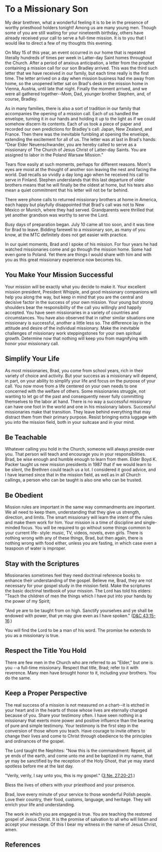 # To a Missionary Son

My dear brethren, what a wonderful feeling it is to be in the presence of
worthy priesthood holders tonight! Among us are many young men. Though some of
you are still waiting for your nineteenth birthday, others have already
received your call to serve a full-time mission. It is to you that I would
like to direct a few of my thoughts this evening.

On May 15 of this year, an event occurred in our home that is repeated
literally hundreds of times per week in Latter-day Saint homes throughout the
Church. After a period of anxious anticipation, a letter from the prophet
containing a mission call for our son Bradley arrived. This was the third such
letter that we have received in our family, but each time really is the first
time. The letter arrived on a day when mission business had me away from home,
so the unopened letter sat on Brad's desk in the mission home in Vienna,
Austria, until late that night. Finally the moment arrived, and we were all
gathered together--Mom, Dad, younger brother Stephen, and, of course, Bradley.

As in many families, there is also a sort of tradition in our family that
accompanies the opening of a mission call. Each of us handled the envelope,
turning it in our hands and holding it up to the light as if we could somehow
discern its contents. Each of us took a piece of paper and recorded our own
predictions for Bradley's call: Japan, New Zealand, and France. Then there was
the inevitable fumbling at opening the envelope, extending the excitement for
all of us. The letter was at last in Brad's hands: "Dear Elder Neuenschwander,
you are hereby called to serve as a missionary of The Church of Jesus Christ
of Latter-day Saints. You are assigned to labor in the Poland Warsaw Mission."

Tears flow easily at such moments, perhaps for different reasons. Mom's eyes
are moist at the thought of another son leaving the nest and facing the world.
Dad recalls so vividly a day long ago when he received his call to serve in
Finland. Stephen understands that this last departure of older brothers means
that he will finally be the oldest at home, but his tears also mean a quiet
commitment that his letter will not be far behind.

There were phone calls to returned missionary brothers at home in America,
each happy but playfully disappointed that Brad's call was not to New Mexico
or Munich, where they had served. Grandparents were thrilled that yet another
grandson was worthy to serve the Lord.

Busy days of preparation began. July 10 came all too soon, and it was time for
Brad to leave. Bidding farewell to a missionary son, as many of you know, at
the MTC definitely does not get easier with practice.

In our quiet moments, Brad and I spoke of his mission. For four years he had
watched missionaries come and go through the mission home. Some had even gone
to Poland. Yet there are things I would share with him and with you as this
great missionary experience now becomes his.

## You Make Your Mission Successful

Your mission will be exactly what you decide to make it. Your excellent
mission president, President Whipple, and good missionary companions will help
you along the way, but keep in mind that you are the central and decisive
factor in the success of your own mission. Your young but strong shoulders
bear the responsibility of the call you willingly and happily accepted. You
have seen missionaries in a variety of countries and circumstances. You have
also observed that in rather similar situations one missionary is successful,
another a little less so. The difference lay in the attitude and desire of the
individual missionary. Make the inevitable challenges of missionary work
steppingstones for your own spiritual growth. Determine now that nothing will
keep you from magnifying with honor your missionary call.

## Simplify Your Life

As most missionaries, Brad, you come from school years, rich in their variety
of choice and activity. But your success as a missionary will depend, in part,
on your ability to simplify your life and focus on the purpose of your call.
You now move from a life centered on your own needs to one concerned with the
welfare of others. Some missionaries struggle, not wanting to let go of the
past and consequently never fully committing themselves to the labor at hand.
There is no way a successful missionary can have one foot in the world and one
in his missionary labors. Successful missionaries make that transition. They
leave behind everything that may distract them from their primary purpose.
Resist bringing extra luggage with you into the mission field, both in your
suitcase and in your mind.

## Be Teachable

Whatever calling you hold in the Church, someone will always preside over you.
That person will teach and encourage you in your responsibilities. Brad, be
wise enough and humble enough to learn from them. Elder Boyd K. Packer taught
us new mission presidents in 1987 that if we would learn to be silent, the
Brethren could teach us a lot. I considered it good advice, and I have learned
since that in the mission field, as well as in all Church callings, a person
who can be taught is also one who can be trusted.

## Be Obedient

Mission rules are important in the same way commandments are important. We all
need to keep them, understanding that they give us strength, direction, and
limits. The smart missionary will learn the intent of the rules and make them
work for him. Your mission is a time of discipline and single-minded focus.
You will be required to go without some things common to your current life-
style: music, TV, videos, novels, even girls. There is nothing wrong with any
of these things, Brad, but then again, there is nothing wrong with food
either, unless you are fasting, in which case even a teaspoon of water is
improper.

## Stay with the Scriptures

Missionaries sometimes feel they need doctrinal reference books to enhance
their understanding of the gospel. Believe me, Brad, they are not necessary
for your gospel study in the mission field. Make the scriptures the basic
doctrinal textbook of your mission. The Lord has told his elders: "Teach the
children of men the things which I have put into your hands by the power of my
Spirit;

"And ye are to be taught from on high. Sanctify yourselves and ye shall be
endowed with power, that ye may give even as I have spoken." ([D&amp;C
43:15-16](/scriptures/dc-testament/dc/43.15-16?lang=eng#14).)

You will find the Lord to be a man of his word. The promise he extends to you
as a missionary is true.

## Respect the Title You Hold

There are few men in the Church who are referred to as "Elder," but one is you
--a full-time missionary. Respect that title, Brad; refer to it with
reverence. Many men have brought honor to it, including your brothers. You do
the same.

## Keep a Proper Perspective

The real success of a mission is not measured on a chart--it is etched in your
heart and in the hearts of those whose lives are eternally changed because of
you. Share your testimony often. I have seen nothing in a missionary that
exerts more power and positive influence than the bearing of pure and simple
testimony. Your testimony is the first step in the conversion of those whom
you teach. Have courage to invite others to change their lives and come to
Christ through obedience to the principles and ordinances of the gospel.

The Lord taught the Nephites: "Now this is the commandment: Repent, all ye
ends of the earth, and come unto me and be baptized in my name, that ye may be
sanctified by the reception of the Holy Ghost, that ye may stand spotless
before me at the last day.

"Verily, verily, I say unto you, this is my gospel." ([3 Ne.
27:20-21](/scriptures/bofm/3-ne/27.20-21?lang=eng#19).)

Bless the lives of others with your priesthood and your presence.

Brad, love every minute of your service to those wonderful Polish people. Love
their country, their food, customs, language, and heritage. They will enrich
your life and understanding.

The work in which you are engaged is true. You are teaching the restored
gospel of Jesus Christ. It is the promise of salvation to all who will listen
and accept your message. Of this I bear my witness in the name of Jesus
Christ, amen.

## References

